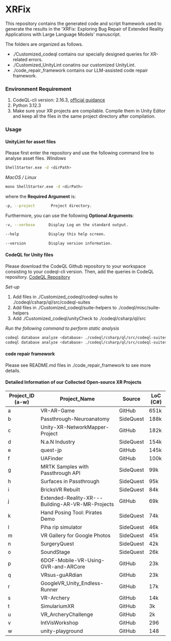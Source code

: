 # XRFix
This repository contains the generated code and script framework used to generate the results in the 'XRFix: Exploring Bug Repair of Extended Reality Applications with Large Language Models' manuscript.

The folders are organized as follows.
* ./Customized_codeql contains our specially designed queries for XR-related errors.
* ./Customized_UnityLint conatins our customized UnityLint.
* ./code_repair_framework contains our LLM-assisted code repair framework.

### Environment Requirement
1. CodeQL-cli version: 2.16.3, [official guidance](https://codeql.github.com/docs/codeql-cli/getting-started-with-the-codeql-cli/)
2. Python 3.12.3
3. Make sure your XR projects are compilable. Compile them in Unity Editor and keep all the files in the same project directory after compilation.

### Usage
#### UnityLint for asset files
Please first enter the repository and use the following command line to analyse asset files.
*Windows*
```bash
ShellStarter.exe -d <dirPath>
```

*MacOS / Linux*
```bash
mono ShellStarter.exe -d <dirPath>
```

where the **Required Argument** is:
```bash
-p, --project       Project directory.
```

Furthermore, you can use the following **Optional Arguments**:
```bash
-v, --verbose      Display Log on the standard output.

--help             Display this help screen.

--version          Display version information.
```

#### CodeQL for Unity files
Please download the CodeQL Github repository to your workspace consisting to your codeql-cli version. Then, add the queries in CodeQL repository.
[CodeQL Repository](https://github.com/github/codeql)

*Set-up*
1. Add files in ./Customized_codeql/codeql-suites to ./codeql/csharp/ql/src/codeql-suites
2. Add files in ./Customized_codeql/suite-helpers to ./codeql/misc/suite-helpers
3. Add  ./Customized_codeql/unityCheck to ./codeql/csharp/ql/src

*Run the following command to perform static analysis*
```bash
codeql database analyze <database> ./codeql/csharp/ql/src/codeql-suites/special_select_check.qls
codeql database analyze <database> ./codeql/csharp/ql/src/codeql-suites/unity-check.qls
```

#### code repair framework
Please see README.md files in ./code_repair_framework to see more details.

#### Detailed Information of our Collected Open-source XR Projects
| **Project_ID (a-w)** | **Project_Name**                                                | **Source** | **LoC (C#)** |
|----------------------|-----------------------------------------------------------------|------------|--------------|
| a                    | VR-AR-Game                                                      | GitHub     | 651k         |
| b                    | Passthrough-Neuroanatomy                                        | SideQuest  | 188k         |
| c                    | Unity-XR-NetworkMapper-Project                                  | GitHub     | 182k         |
| d                    | N.a.N Industry                                                  | SideQuest  | 154k         |
| e                    | quest-jp                                                        | GitHub     | 145k         |
| f                    | UAFinder                                                        | GitHub     | 100k         |
| g                    | MRTK Samples with Passthrough API                               | SideQuest  | 99k          |
| h                    | Surfaces in Passthrough                                         | SideQuest  | 95k          |
| i                    | BricksVR Rebuilt                                                | SideQuest  | 84k          |
| j                    | Extended-Reality-XR---Building-AR-VR-MR-Projects                | GitHub     | 69k          |
| k                    | Hand Posing Tool: Pirates Demo                                  | SideQuest  | 74k          |
| l                    | Piha rip simulator                                              | SideQuest  | 46k          |
| m                    | VR Gallery for Google Photos                                    | SideQuest  | 45k          |
| n                    | SurgeryQuest                                                    | SideQuest  | 42k          |
| o                    | SoundStage                                                      | SideQuest  | 26k          |
| p                    | 6DOF-Mobile-VR-Using-GVR-and-ARCore                             | GitHub     | 23k          |
| q                    | VRsus-guARdian                                                  | GitHub     | 23k          |
| r                    | GoogleVR_Unity_Endless-Runner                                   | GitHub     | 17k          |
| s                    | VR-Archery                                                      | GitHub     | 14k          |
| t                    | SimulariumXR                                                    | GitHub     | 3k           |
| u                    | VR_ArcheryChallenge                                             | GitHub     | 2k           |
| v                    | IntVisWorkshop                                                  | GitHub     | 296          |
| w                    | unity-playground                                                | GitHub     | 148          |



